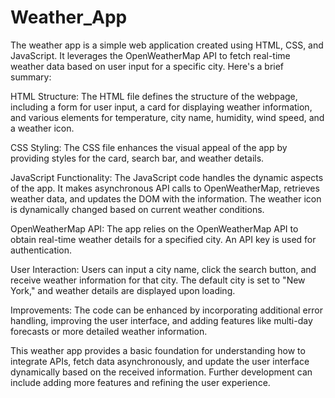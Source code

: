 # Weather_App


The weather app is a simple web application created using HTML, CSS, and JavaScript. It leverages the OpenWeatherMap API to fetch real-time weather data based on user input for a specific city. Here's a brief summary:

HTML Structure: The HTML file defines the structure of the webpage, including a form for user input, a card for displaying weather information, and various elements for temperature, city name, humidity, wind speed, and a weather icon.

CSS Styling: The CSS file enhances the visual appeal of the app by providing styles for the card, search bar, and weather details.

JavaScript Functionality: The JavaScript code handles the dynamic aspects of the app. It makes asynchronous API calls to OpenWeatherMap, retrieves weather data, and updates the DOM with the information. The weather icon is dynamically changed based on current weather conditions.

OpenWeatherMap API: The app relies on the OpenWeatherMap API to obtain real-time weather details for a specified city. An API key is used for authentication.

User Interaction: Users can input a city name, click the search button, and receive weather information for that city. The default city is set to "New York," and weather details are displayed upon loading.

Improvements: The code can be enhanced by incorporating additional error handling, improving the user interface, and adding features like multi-day forecasts or more detailed weather information.

This weather app provides a basic foundation for understanding how to integrate APIs, fetch data asynchronously, and update the user interface dynamically based on the received information. Further development can include adding more features and refining the user experience.
